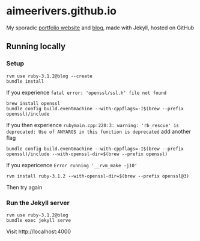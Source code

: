 # aimeerivers.github.io

My sporadic [portfolio website](https://www.aimeerivers.com/) and [blog](https://www.aimeerivers.com/blog/), made with Jekyll, hosted on GitHub

## Running locally

### Setup

    rvm use ruby-3.1.2@blog --create
    bundle install

If you experience `fatal error: 'openssl/ssl.h' file not found`

    brew install openssl
    bundle config build.eventmachine --with-cppflags=-I$(brew --prefix openssl)/include

If you then experience `rubymain.cpp:220:3: warning: 'rb_rescue' is deprecated: Use of ANYARGS in this function is deprecated` add another flag

    bundle config build.eventmachine --with-cppflags=-I$(brew --prefix openssl)/include --with-openssl-dir=$(brew --prefix openssl)

If you expericence `Error running '__rvm_make -j10'`

    rvm install ruby-3.1.2 --with-openssl-dir=$(brew --prefix openssl@3)

Then try again

### Run the Jekyll server

    rvm use ruby-3.1.2@blog
    bundle exec jekyll serve

Visit http://localhost:4000
